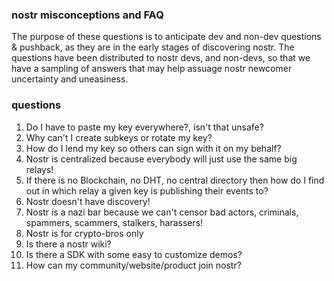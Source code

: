 ### nostr misconceptions and FAQ
The purpose of these questions is to anticipate dev and non-dev questions & pushback, as they are in the early stages of discovering nostr. The questions have been distributed to nostr devs, and non-devs, so that we have a sampling of answers that may help assuage nostr newcomer uncertainty and uneasiness. 

### questions


1. Do I have to paste my key everywhere?, isn't that unsafe?
2. Why can't I create subkeys or rotate my key?
3. How do I lend my key so others can sign with it on my behalf?
4. Nostr is centralized because everybody will just use the same big relays! 
5. If there is no Blockchain, no DHT, no central directory then how do I find out in which relay a given key is publishing their events to?
6. Nostr doesn't have discovery!
7. Nostr is a nazi bar because we can't censor bad actors, criminals, spammers, scammers, stalkers, harassers!
8. Nostr is for crypto-bros only
9. Is there a nostr wiki?
10. Is there a SDK with some easy to customize demos?
11. How can my community/website/product join nostr?



